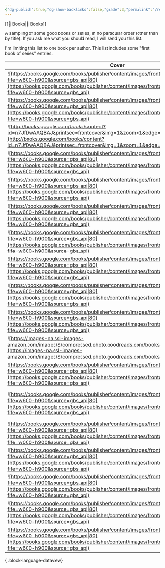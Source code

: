 ```yaml
---
{"dg-publish":true,"dg-show-backlinks":false,"grade":3,"permalink":"/recommended-books/","dgPassFrontmatter":true}
---
```



[[📘 Books\|📘 Books]]

A sampling of some good books or series, in no particular order (other than by title). If you ask me what you should read, I will send you this list.

I'm limiting this list to one book per author. This list includes some "first book of series" entries.

| Cover                                                                                                                                                                                                                                   | title                                 | author              | series                | Rating |
| --------------------------------------------------------------------------------------------------------------------------------------------------------------------------------------------------------------------------------------- | ------------------------------------- | ------------------- | --------------------- | ------ |
| ![https://books.google.com/books/publisher/content/images/frontcover/3vo0NQbIN2YC?fife=w600-h900&source=gbs_api\|80](https://books.google.com/books/publisher/content/images/frontcover/3vo0NQbIN2YC?fife=w600-h900&source=gbs_api)     | A Thousand Splendid Suns              | Khaled Hosseini     | \-                    | ⭐⭐⭐⭐⭐  |
| ![https://books.google.com/books/publisher/content/images/frontcover/FD72ekYZqIkC?fife=w600-h900&source=gbs_api\|80](https://books.google.com/books/publisher/content/images/frontcover/FD72ekYZqIkC?fife=w600-h900&source=gbs_api)     | A Wizard of Earthsea                  | Ursula K. Le Guin   | Earthsea Cycle        | ⭐⭐⭐⭐⭐  |
| ![http://books.google.com/books/content?id=n7JfDwAAQBAJ&printsec=frontcover&img=1&zoom=1&edge=curl&source=gbs_api\|80](http://books.google.com/books/content?id=n7JfDwAAQBAJ&printsec=frontcover&img=1&zoom=1&edge=curl&source=gbs_api) | Children of Time                      | Adrian Tchaikovsky  | Children of Time      | ⭐⭐⭐⭐   |
| ![https://books.google.com/books/publisher/content/images/frontcover/9KkWEAAAQBAJ?fife=w600-h900&source=gbs_api\|80](https://books.google.com/books/publisher/content/images/frontcover/9KkWEAAAQBAJ?fife=w600-h900&source=gbs_api)     | Cloud Cuckoo Land                     | Anthony Doerr       | \-                    | ⭐⭐⭐⭐⭐  |
| ![https://books.google.com/books/publisher/content/images/frontcover/4Vd0DwAAQBAJ?fife=w600-h900&source=gbs_api\|80](https://books.google.com/books/publisher/content/images/frontcover/4Vd0DwAAQBAJ?fife=w600-h900&source=gbs_api)     | Crime And Punishment                  | Fyodor Dostoevsky   | \-                    | ⭐⭐⭐⭐⭐  |
| ![https://books.google.com/books/publisher/content/images/frontcover/ydQiDQAAQBAJ?fife=w600-h900&source=gbs_api\|80](https://books.google.com/books/publisher/content/images/frontcover/ydQiDQAAQBAJ?fife=w600-h900&source=gbs_api)     | Dune                                  | Frank Herbert       | Dune                  | ⭐⭐⭐⭐⭐  |
| ![https://books.google.com/books/publisher/content/images/frontcover/OPy6E5ZhXs0C?fife=w600-h900&source=gbs_api\|80](https://books.google.com/books/publisher/content/images/frontcover/OPy6E5ZhXs0C?fife=w600-h900&source=gbs_api)     | East of Eden                          | John Steinbeck      | \-                    | ⭐⭐⭐⭐⭐  |
| ![https://books.google.com/books/publisher/content/images/frontcover/szbNEAAAQBAJ?fife=w600-h900&source=gbs_api\|80](https://books.google.com/books/publisher/content/images/frontcover/szbNEAAAQBAJ?fife=w600-h900&source=gbs_api)     | Exiles                                | Preston M. Sprinkle | \-                    | ⭐⭐⭐⭐⭐  |
| ![https://books.google.com/books/publisher/content/images/frontcover/FCTYDwAAQBAJ?fife=w600-h900&source=gbs_api\|80](https://books.google.com/books/publisher/content/images/frontcover/FCTYDwAAQBAJ?fife=w600-h900&source=gbs_api)     | Piranesi                              | Susanna Clarke      | \-                    | ⭐⭐⭐⭐⭐  |
| ![https://books.google.com/books/publisher/content/images/frontcover/AlIxDwAAQBAJ?fife=w600-h900&source=gbs_api\|80](https://books.google.com/books/publisher/content/images/frontcover/AlIxDwAAQBAJ?fife=w600-h900&source=gbs_api)     | Senlin Ascends                        | Josiah Bancroft     | Books of Babel        | ⭐⭐⭐⭐⭐  |
| ![https://images-na.ssl-images-amazon.com/images/S/compressed.photo.goodreads.com/books/1611834134i/7126.jpg\|80](https://images-na.ssl-images-amazon.com/images/S/compressed.photo.goodreads.com/books/1611834134i/7126.jpg)           | The Count of Monte-Cristo             | Alexandre Dumas     | \-                    | ⭐⭐⭐⭐⭐  |
| ![https://books.google.com/books/publisher/content/images/frontcover/aWZzLPhY4o0C?fife=w600-h900&source=gbs_api\|80](https://books.google.com/books/publisher/content/images/frontcover/aWZzLPhY4o0C?fife=w600-h900&source=gbs_api)     | The Fellowship Of The Ring            | J.R.R. Tolkien      | The Lord of the Rings | ⭐⭐⭐⭐⭐  |
| ![https://books.google.com/books/publisher/content/images/frontcover/IGmrzwEACAAJ?fife=w600-h900&source=gbs_api\|80](https://books.google.com/books/publisher/content/images/frontcover/IGmrzwEACAAJ?fife=w600-h900&source=gbs_api)     | The Kingdom, the Power, and the Glory | Tim Alberta         | \-                    | ⭐⭐⭐⭐⭐  |
| ![https://books.google.com/books/publisher/content/images/frontcover/ZG6pwnARDFYC?fife=w600-h900&source=gbs_api\|80](https://books.google.com/books/publisher/content/images/frontcover/ZG6pwnARDFYC?fife=w600-h900&source=gbs_api)     | The Little Friend                     | Donna Tartt         | \-                    | ⭐⭐⭐⭐⭐  |
| ![https://books.google.com/books/publisher/content/images/frontcover/BggjiQn2m8sC?fife=w600-h900&source=gbs_api\|80](https://books.google.com/books/publisher/content/images/frontcover/BggjiQn2m8sC?fife=w600-h900&source=gbs_api)     | The Luminaries                        | Eleanor Catton      | \-                    | ⭐⭐⭐⭐⭐  |
| ![https://books.google.com/books/publisher/content/images/frontcover/Q69PhJN-TbwC?fife=w600-h900&source=gbs_api\|80](https://books.google.com/books/publisher/content/images/frontcover/Q69PhJN-TbwC?fife=w600-h900&source=gbs_api)     | The Poisonwood Bible                  | Barbara Kingsolver  | \-                    | ⭐⭐⭐⭐⭐  |
| ![https://books.google.com/books/publisher/content/images/frontcover/DQ28DwAAQBAJ?fife=w600-h900&source=gbs_api\|80](https://books.google.com/books/publisher/content/images/frontcover/DQ28DwAAQBAJ?fife=w600-h900&source=gbs_api)     | Till We Have Faces                    | C.S. Lewis          | \-                    | ⭐⭐⭐⭐⭐  |
| ![https://books.google.com/books/publisher/content/images/frontcover/ittzoegmRpAC?fife=w600-h900&source=gbs_api\|80](https://books.google.com/books/publisher/content/images/frontcover/ittzoegmRpAC?fife=w600-h900&source=gbs_api)     | Watership Down                        | Richard Adams       | \-                    | ⭐⭐⭐⭐⭐  |

{ .block-language-dataview}
